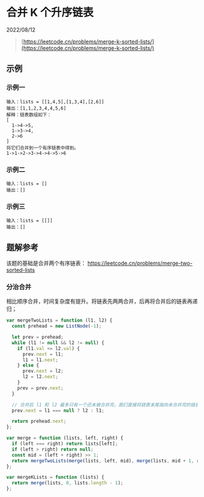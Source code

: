 # 合并 K 个升序链表

2022/08/12

> [https://leetcode.cn/problems/merge-k-sorted-lists/](https://leetcode.cn/problems/merge-k-sorted-lists/)

## 示例

### 示例一

```text
输入：lists = [[1,4,5],[1,3,4],[2,6]]
输出：[1,1,2,3,4,4,5,6]
解释：链表数组如下：
[
  1->4->5,
  1->3->4,
  2->6
]
将它们合并到一个有序链表中得到。
1->1->2->3->4->4->5->6
```

### 示例二

```text
输入：lists = []
输出：[]
```

### 示例三

```text
输入：lists = [[]]
输出：[]
```

## 题解参考

该题的基础是合并两个有序链表：
https://leetcode.cn/problems/merge-two-sorted-lists

### 分治合并

相比顺序合并，时间复杂度有提升。将链表先两两合并，后再将合并后的链表再递归；

```javascript
var mergeTwoLists = function (l1, l2) {
  const prehead = new ListNode(-1);

  let prev = prehead;
  while (l1 != null && l2 != null) {
    if (l1.val <= l2.val) {
      prev.next = l1;
      l1 = l1.next;
    } else {
      prev.next = l2;
      l2 = l2.next;
    }
    prev = prev.next;
  }

  // 合并后 l1 和 l2 最多只有一个还未被合并完，我们直接将链表末尾指向未合并完的链表即可
  prev.next = l1 === null ? l2 : l1;

  return prehead.next;
};

var merge = function (lists, left, right) {
  if (left === right) return lists[left];
  if (left > right) return null;
  const mid = (left + right) >> 1;
  return mergeTwoLists(merge(lists, left, mid), merge(lists, mid + 1, right));
};

var mergeKLists = function (lists) {
  return merge(lists, 0, lists.length - 1);
};
```
